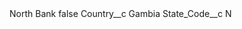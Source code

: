 <?xml version="1.0" encoding="UTF-8"?>
<CustomMetadata xmlns="http://soap.sforce.com/2006/04/metadata" xmlns:xsi="http://www.w3.org/2001/XMLSchema-instance" xmlns:xsd="http://www.w3.org/2001/XMLSchema">
    <label>North Bank</label>
    <protected>false</protected>
    <values>
        <field>Country__c</field>
        <value xsi:type="xsd:string">Gambia</value>
    </values>
    <values>
        <field>State_Code__c</field>
        <value xsi:type="xsd:string">N</value>
    </values>
</CustomMetadata>
